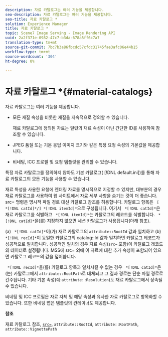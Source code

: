 ```yaml
---
description: 자료 카탈로그는 여러 기능을 제공합니다.
seo-description: 자료 카탈로그는 여러 기능을 제공합니다.
seo-title: 자료 카탈로그 *
solution: Experience Manager
title: 자료 카탈로그 *
topic: Scene7 Image Serving - Image Rendering API
uuid: 2a2f371e-0982-47c7-b3da-678a5ff6c7a7
translation-type: tm+mt
source-git-commit: 7bc7b3a86fbcdc57cfdc31745fae3afc06e44b15
workflow-type: tm+mt
source-wordcount: '304'
ht-degree: 0%

---
```



# 자료 카탈로그 *{#material-catalogs}

자료 카탈로그는 여러 기능을 제공합니다.

* 모든 재질 속성을 비롯한 재질을 지속적으로 정의할 수 있습니다.

   재료 카탈로그에 정의된 자료는 일련의 재료 속성이 아닌 간단한 ID를 사용하여 참조할 수 있습니다.
* JPEG 품질 또는 기본 응답 이미지 크기와 같은 특정 요청 속성의 기본값을 제공합니다.
* 비네팅, ICC 프로필 및 요청 템플릿을 관리할 수 있습니다.

특정 자료 카탈로그를 정의하지 않아도 기본 카탈로그( [!DNL default.ini])를 통해 자료 카탈로그의 모든 기능을 사용할 수 있습니다.

재료 특성을 사용한 요청에 렌더링 자료를 명시적으로 지정할 수 있지만, 대부분의 경우 재료 카탈로그를 사용하여 웹 사이트에서 자료 세부 사항을 숨기는 것이 더 좋습니다. src= 명령은 명시적 파일 경로 대신 카탈로그 참조를 허용합니다. 카탈로그 항목은 ` [ *[!DNL catId]*/] *[!DNL itemId]*`으로 구성됩니다. 여기서 ` *[!DNL catId]*`은 재료 카탈로그를 식별하고 ` *[!DNL itemId]*`는 카탈로그의 레코드를 식별합니다. ` *[!DNL catId]*`을(를) 지정하지 않으면 세션 카탈로그가 사용됩니다(아래 참조).

(a) ` *[!DNL catId]*`이(가) 재료 카탈로그의 `attribute::RootId` 값과 일치하고 (b) ` *[!DNL recId]*`이 동일한 카탈로그의 catalog::Id 값과 일치하면 카탈로그 레코드가 성공적으로 일치합니다. 성공적인 일치의 경우 자료 속성(`src=` 포함)이 카탈로그 레코드의 데이터로 설정됩니다. MSS에 src= 외에 이 자료에 대한 추가 속성이 포함되어 있으면 카탈로그 레코드의 값을 덮어씁니다.

` *[!DNL recId]*`을(를) 카탈로그 항목과 일치시킬 수 없는 경우 ` *[!DNL catId]*`은(는) 카탈로그에서 `attribute::RootPath`로 대체되고 그 결과 경로는 단순 파일 경로로 간주됩니다. 기타 기본 속성(예:`attribute::Resolution`)도 재료 카탈로그에서 상속될 수 있습니다.

비네팅 및 ICC 프로필은 자료 자체 및 해당 속성과 유사한 자료 카탈로그로 항목화할 수 있습니다. 또한 비네팅 맵은 템플릿의 컨테이너도 제공합니다.

**참조**

재료 카탈로그 참조, [ `src=`](../../../../../../ir-api/http-protocol/image-rendering-api-ref/c-ir-http-protocol-ref/c-ir-http-protocol-command-reference/r-ir-src.md#reference-62c98abad22149d68d405ed6aaff8272), `attribute::RootId`, `attribute::RootPath`, `attribute::VignettePath`
